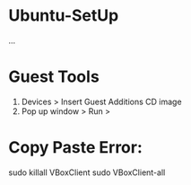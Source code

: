 # Ubuntu-SetUp
...
# Guest Tools
1) Devices > Insert Guest Additions CD image
2) Pop up window > Run > 

# Copy Paste Error:
sudo killall VBoxClient
sudo VBoxClient-all
